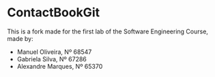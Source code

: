 # ContactBookGit

This is a fork made for the first lab of the Software Engineering Course, made by:
-   Manuel Oliveira, Nº 68547
-   Gabriela Silva, Nº 67286
-   Alexandre Marques, Nº 65370